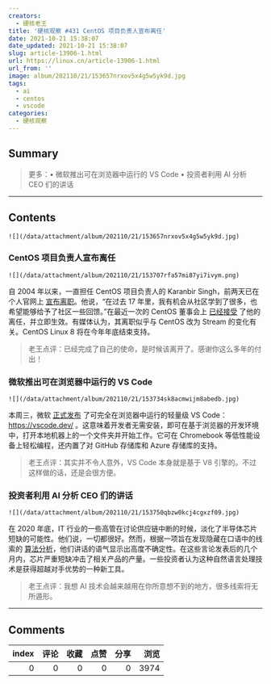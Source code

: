 ```yaml
---
creators:
  - 硬核老王
title: '硬核观察 #431 CentOS 项目负责人宣布离任'
date: 2021-10-21 15:38:07
date_updated: 2021-10-21 15:38:07
slug: article-13906-1.html
url: https://linux.cn/article-13906-1.html
url_from: ''
image: album/202110/21/153657nrxov5x4g5w5yk9d.jpg
tags:
  - ai
  - centos
  - vscode
categories:
  - 硬核观察
---
```


## Summary

> 更多：• 微软推出可在浏览器中运行的 VS Code • 投资者利用 AI 分析 CEO 们的讲话

***

<!-- more -->

## Contents

`![](/data/attachment/album/202110/21/153657nrxov5x4g5w5yk9d.jpg)`

### CentOS 项目负责人宣布离任

`![](/data/attachment/album/202110/21/153707rfa57mi87yi7ivym.png)`

自 2004 年以来，一直担任 CentOS 项目负责人的 Karanbir Singh，前两天已在个人官网上 [宣布离职](https://karan.org/posts/stepping-down/)。他说，“在过去 17 年里，我有机会从社区学到了很多，也希望能够给予了社区一些回馈。”在最近一次的 CentOS 董事会上 [已经接受](https://blog.centos.org/2021/10/karanbir-singh-stepping-down-from-the-centos-board/) 了他的离任，并立即生效。有媒体认为，其离职似乎与 CentOS 改为 Stream 的变化有关。CentOS Linux 8 将在今年年底结束支持。

> 
> 老王点评：已经完成了自己的使命，是时候该离开了。感谢你这么多年的付出！
> 
> 
> 

### 微软推出可在浏览器中运行的 VS Code

`![](/data/attachment/album/202110/21/153734sk8acmwijm8abedb.jpg)`

本周三，微软 [正式发布](https://code.visualstudio.com/blogs/2021/10/20/vscode-dev) 了可完全在浏览器中运行的轻量级 VS Code： <https://vscode.dev/> 。这意味着开发者无需安装，即可在基于浏览器的开发环境中，打开本地机器上的一个文件夹并开始工作。它可在 Chromebook 等低性能设备上轻松编程，还内置了对 GitHub 存储库和 Azure 存储库的支持。

> 
> 老王点评：其实并不令人意外，VS Code 本身就是基于 V8 引擎的。不过这样做的话，还是会很方便。
> 
> 
> 

### 投资者利用 AI 分析 CEO 们的讲话

`![](/data/attachment/album/202110/21/153750qbzw0kcj4cgxzf09.jpg)`

在 2020 年底，IT 行业的一些高管在讨论供应链中断的时候，淡化了半导体芯片短缺的可能性。他们说，一切都很好。然而，根据一项旨在发现隐藏在口语中的线索的 [算法分析](https://www.reuters.com/technology/ai-can-see-through-you-ceos-language-under-machine-microscope-2021-10-20/)，他们讲话的语气显示出高度不确定性。在这些言论发表后的几个月内，芯片严重短缺冲击了相关产品的产量。一些投资者认为这种自然语言处理技术是获得超越对手优势的一种新工具。

> 
> 老王点评：我想 AI 技术会越来越用在你所意想不到的地方，很多线索将无所遁形。
> 
> 
>

***

## Comments


|   index |   评论 |   收藏 |   点赞 |   分享 |   浏览 |
|--------:|-------:|-------:|-------:|-------:|-------:|
|       0 |      0 |      0 |      0 |      0 |   3974 |
